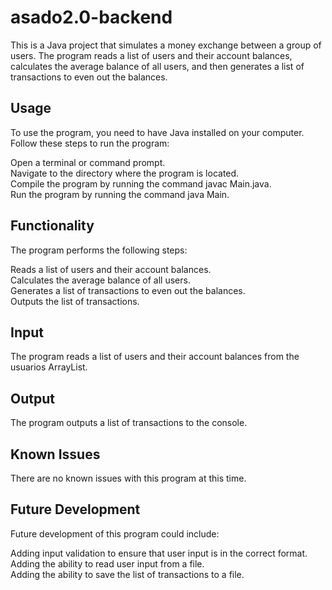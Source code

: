 # asado2.0-backend
This is a Java project that simulates a money exchange between a group of users. The program reads a list of users and their account balances, calculates the average balance of all users, and then generates a list of transactions to even out the balances.

## Usage<br>
To use the program, you need to have Java installed on your computer. Follow these steps to run the program:<br>

Open a terminal or command prompt.<br>
Navigate to the directory where the program is located.<br>
Compile the program by running the command javac Main.java.<br>
Run the program by running the command java Main.<br>

## Functionality<br>
The program performs the following steps:<br>

Reads a list of users and their account balances.<br>
Calculates the average balance of all users.<br>
Generates a list of transactions to even out the balances.<br>
Outputs the list of transactions.<br>

## Input<br>
The program reads a list of users and their account balances from the usuarios ArrayList.<br>

## Output<br>
The program outputs a list of transactions to the console.<br>

## Known Issues<br>
There are no known issues with this program at this time.<br>

## Future Development<br>
Future development of this program could include:<br>

Adding input validation to ensure that user input is in the correct format.<br>
Adding the ability to read user input from a file.<br>
Adding the ability to save the list of transactions to a file.<br>

